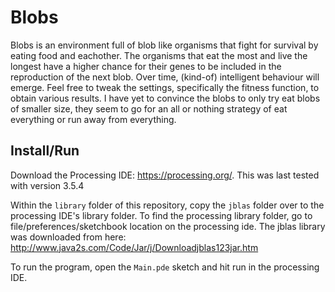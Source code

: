 # Blobs

Blobs is an environment full of blob like organisms that fight for survival by eating food and eachother.  The organisms that eat the most and live the longest have a higher chance for their genes to be included in the reproduction of the next blob.  Over time, (kind-of) intelligent behaviour will emerge.  Feel free to tweak the settings, specifically the fitness function, to obtain various results.  I have yet to convince the blobs to only try eat blobs of smaller size, they seem to go for an all or nothing strategy of eat everything or run away from everything.

## Install/Run
Download the Processing IDE: https://processing.org/.  This was last tested with version 3.5.4

Within the `library` folder of this repository, copy the `jblas` folder over to the processing IDE's library folder.  To find the processing library folder, go to file/preferences/sketchbook location on the processing ide. The jblas library was downloaded from here: http://www.java2s.com/Code/Jar/j/Downloadjblas123jar.htm

To run the program, open the `Main.pde` sketch and hit run in the processing IDE.
